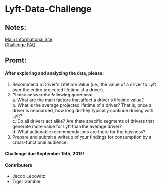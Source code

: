 # Lyft-Data-Challenge

## Notes:

[Main Informational Site](https://lyftdatachallenge.splashthat.com/) <br>
[Challenge FAQ](https://docs.google.com/document/d/1lrCr1d9DPKukdpsLshmDiVGuzgRkpAi9vmHevZGNchk/edit)

## Promt:

#### After exploring and analyzing the data, please:
1. Recommend a Driver's Lifetime Value (i.e., the value of a driver to Lyft over the entire projected lifetime of a driver).
2. Please answer the following questions: <br>
a. What are the main factors that affect a driver's lifetime value? <br>
b. What is the average projected lifetime of a driver? That is, once a driver is
onboarded, how long do they typically continue driving with Lyft? <br>
c. Do all drivers act alike? Are there specific segments of drivers that generate more
value for Lyft than the average driver? <br>
d. What actionable recommendations are there for the business? <br>
3. Prepare and submit a writeup of your findings for consumption by a cross-functional audience.

#### Challenge due September 15th, 2019!

#### Contributers
* Jacob Lebowitz
* Tiger Gamble
